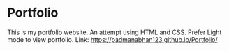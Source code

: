 # Portfolio
This is my portfolio website. An attempt using HTML and CSS. Prefer Light mode to view portfolio.
Link: https://padmanabhan123.github.io/Portfolio/
